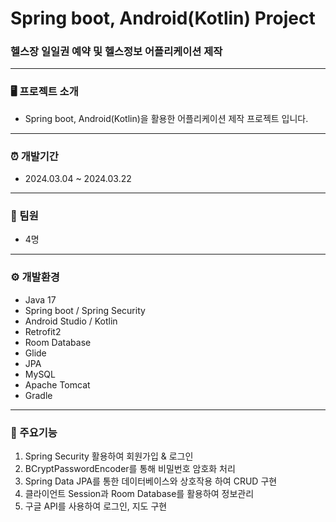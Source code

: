 # Spring boot, Android(Kotlin) Project

### 헬스장 일일권 예약 및 헬스정보 어플리케이션 제작

---

### 🖥️ 프로젝트 소개

* Spring boot, Android(Kotlin)을 활용한 어플리케이션 제작 프로젝트 입니다.

---

### ⏰ 개발기간

* 2024.03.04 ~ 2024.03.22

---

### 👫 팀원
* 4명
---

### ⚙️ 개발환경

* Java 17
* Spring boot / Spring Security
* Android Studio / Kotlin
* Retrofit2
* Room Database
* Glide
* JPA
* MySQL
* Apache Tomcat
* Gradle

---

### 📌 주요기능
1. Spring Security 활용하여 회원가입 & 로그인
2. BCryptPasswordEncoder를 통해 비밀번호 암호화 처리
3. Spring Data JPA를 통한 데이터베이스와 상호작용 하여 CRUD 구현
4. 클라이언트 Session과 Room Database를 활용하여 정보관리
5. 구글 API를 사용하여 로그인, 지도 구현
